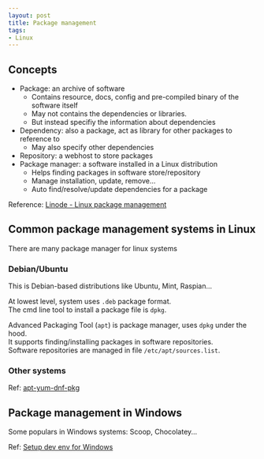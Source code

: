 ```yaml
---
layout: post
title: Package management
tags:
- Linux
---
```


## Concepts

- Package: an archive of software
  - Contains resource, docs, config and pre-compiled binary of the software itself
  - May not contains the dependencies or libraries.
  - But instead specifiy the information about dependencies
- Dependency: also a package, act as library for other packages to reference to
  - May also specify other dependencies
- Repository: a webhost to store packages
- Package manager: a software installed in a Linux distribution
  - Helps finding packages in software store/repository
  - Manage installation, update, remove...
  - Auto find/resolve/update dependencies for a package

Reference: [Linode - Linux package management](https://www.linode.com/docs/tools-reference/linux-package-management/)

## Common package management systems in Linux

There are many package manager for linux systems

### Debian/Ubuntu

This is Debian-based distributions like Ubuntu, Mint, Raspian...

At lowest level, system uses `.deb` package format.  
The cmd line tool to install a package file is `dpkg`.  

Advanced Packaging Tool (`apt`) is package manager, uses `dpkg` under the hood.  
It supports finding/installing packages in software repositories.  
Software repositories are managed in file `/etc/apt/sources.list`.  

### Other systems

Ref: [apt-yum-dnf-pkg](https://www.digitalocean.com/community/tutorials/package-management-basics-apt-yum-dnf-pkg)

## Package management in Windows

Some populars in Windows systems: Scoop, Chocolatey...

Ref: [Setup dev env for Windows](https://medium.com/@pranjalpaliwal/perfect-dev-environment-on-windows-the-easiest-way-691c649850eb)
